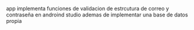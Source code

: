 app implementa funciones de validacion de estrcutura de correo y contraseña en androind studio ademas de implementar una base de datos propia
